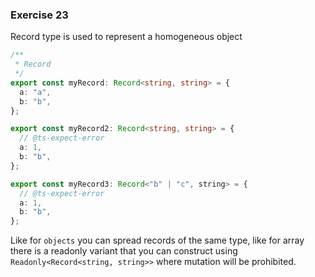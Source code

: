 ### Exercise 23

Record type is used to represent a homogeneous object

```ts
/**
 * Record
 */
export const myRecord: Record<string, string> = {
  a: "a",
  b: "b",
};

export const myRecord2: Record<string, string> = {
  // @ts-expect-error
  a: 1,
  b: "b",
};

export const myRecord3: Record<"b" | "c", string> = {
  // @ts-expect-error
  a: 1,
  b: "b",
};
```

Like for `objects` you can spread records of the same type, like for array there is a readonly variant that you can construct using `Readonly<Record<string, string>>` where mutation will be prohibited.
